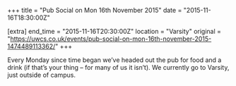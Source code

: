 +++
title = "Pub Social on Mon 16th November 2015"
date = "2015-11-16T18:30:00Z"

[extra]
end_time = "2015-11-16T20:30:00Z"
location = "Varsity"
original = "https://uwcs.co.uk/events/pub-social-on-mon-16th-november-2015-1474489113362/"
+++

Every Monday since time began we’ve headed out the pub for food and a drink (if that’s your thing – for many of us it isn’t). We currently go to Varsity, just outside of campus.


